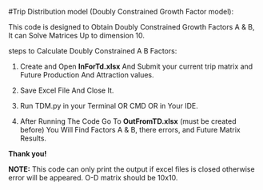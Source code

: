#Trip Distribution model (Doubly Constrained Growth Factor model):

This code is designed to Obtain Doubly Constrained Growth Factors A & B, It can Solve Matrices Up to dimension 10.

steps to Calculate Doubly Constrained A B Factors:

1. Create and Open **InForTd.xlsx** And Submit your current trip matrix and Future Production And Attraction values.

2. Save Excel File And Close It.

3. Run TDM.py in your Terminal OR CMD OR in Your IDE.

4. After Running The Code Go To **OutFromTD.xlsx** (must be created before) You Will Find Factors A & B, there errors, and Future Matrix Results.

**Thank you!**

**NOTE:** This code can only print the output if excel files is closed otherwise error will be appeared.
         O-D matrix should be 10x10.
